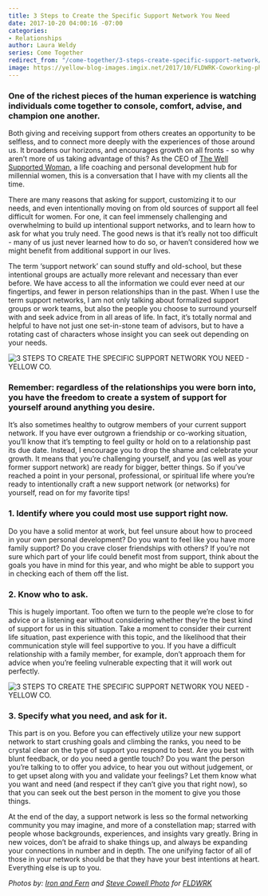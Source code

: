 ```yaml
---
title: 3 Steps to Create the Specific Support Network You Need
date: 2017-10-20 04:00:16 -07:00
categories:
- Relationships
author: Laura Weldy
series: Come Together
redirect_from: "/come-together/3-steps-create-specific-support-network/"
image: https://yellow-blog-images.imgix.net/2017/10/FLDWRK-Coworking-photo-options-for-Yellow-blog-9-1320x880.jpg
---
```


### One of the richest pieces of the human experience is watching individuals come together to console, comfort, advise, and champion one another.

<!-- more -->

Both giving and receiving support from others creates an opportunity to be selfless, and to connect more deeply with the experiences of those around us. It broadens our horizons, and encourages growth on all fronts - so why aren’t more of us taking advantage of this? As the CEO of [The Well Supported Woman](http://thewellsupportedwoman.com/), a life coaching and personal development hub for millennial women, this is a conversation that I have with my clients all the time.

There are many reasons that asking for support, customizing it to our needs, and even intentionally moving on from old sources of support all feel difficult for women. For one, it can feel immensely challenging and overwhelming to build up intentional support networks, and to learn how to ask for what you truly need. The good news is that it’s really not too difficult - many of us just never learned how to do so, or haven’t considered how we might benefit from additional support in our lives.

The term ‘support network’ can sound stuffy and old-school, but these intentional groups are actually more relevant and necessary than ever before. We have access to all the information we could ever need at our fingertips, and fewer in person relationships than in the past. When I use the term support networks, I am not only talking about formalized support groups or work teams, but also the people you choose to surround yourself with and seek advice from in all areas of life. In fact, it’s totally normal and helpful to have not just one set-in-stone team of advisors, but to have a rotating cast of characters whose insight you can seek out depending on your needs.

![3 STEPS TO CREATE THE SPECIFIC SUPPORT NETWORK YOU NEED - YELLOW CO.](https://yellow-blog-images.imgix.net/2017/10/FLDWRK-Coworking-photo-options-for-Yellow-blog-2.jpg)

### Remember: regardless of the relationships you were born into, you have the freedom to create a system of support for yourself around anything you desire.

It’s also sometimes healthy to outgrow members of your current support network. If you have ever outgrown a friendship or co-working situation, you’ll know that it’s tempting to feel guilty or hold on to a relationship past its due date. Instead, I encourage you to drop the shame and celebrate your growth. It means that you’re challenging yourself, and you (as well as your former support network) are ready for bigger, better things. So if you’ve reached a point in your personal, professional, or spiritual life where you’re ready to intentionally craft a new support network (or networks) for yourself, read on for my favorite tips!

### 1\. Identify where you could most use support right now.

Do you have a solid mentor at work, but feel unsure about how to proceed in your own personal development? Do you want to feel like you have more family support? Do you crave closer friendships with others? If you’re not sure which part of your life could benefit most from support, think about the goals you have in mind for this year, and who might be able to support you in checking each of them off the list.

### 2\. Know who to ask.

This is hugely important. Too often we turn to the people we’re close to for advice or a listening ear without considering whether they’re the best kind of support for us in this situation. Take a moment to consider their current life situation, past experience with this topic, and the likelihood that their communication style will feel supportive to you. If you have a difficult relationship with a family member, for example, don’t approach them for advice when you’re feeling vulnerable expecting that it will work out perfectly.

![3 STEPS TO CREATE THE SPECIFIC SUPPORT NETWORK YOU NEED - YELLOW CO.](https://yellow-blog-images.imgix.net/2017/10/FLDWRK-Coworking-photo-options-for-Yellow-blog-1.jpg)

### 3\. Specify what you need, and ask for it.

This part is on you. Before you can effectively utilize your new support network to start crushing goals and climbing the ranks, you need to be crystal clear on the type of support you respond to best. Are you best with blunt feedback, or do you need a gentle touch? Do you want the person you’re talking to to offer you advice, to hear you out without judgement, or to get upset along with you and validate your feelings? Let them know what you want and need (and respect if they can’t give you that right now), so that you can seek out the best person in the moment to give you those things.

At the end of the day, a support network is less so the formal networking community you may imagine, and more of a constellation map; starred with people whose backgrounds, experiences, and insights vary greatly. Bring in new voices, don’t be afraid to shake things up, and always be expanding your connections in number and in depth. The one unifying factor of all of those in your network should be that they have your best intentions at heart. Everything else is up to you.

_Photos by: [Iron and Fern](http://ironandfern.com/) and [Steve Cowell Photo](https://stevecowellphoto.com/) for [FLDWRK](https://fldwrk.io/)_

